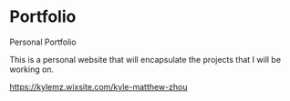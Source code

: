 # Portfolio
Personal Portfolio

This is a personal website that will encapsulate the projects that I will be working on.

https://kylemz.wixsite.com/kyle-matthew-zhou

